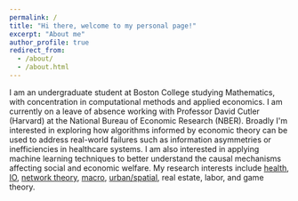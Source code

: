 ```yaml
---
permalink: /
title: "Hi there, welcome to my personal page!"
excerpt: "About me"
author_profile: true
redirect_from: 
  - /about/
  - /about.html
---
```


I am an undergraduate student at Boston College studying Mathematics, with concentration in computational methods and applied economics. I am currently on a leave of absence working with Professor David Cutler (Harvard) at the National Bureau of Economic Research (NBER). Broadly I'm interested in exploring how algorithms informed by economic theory can be used to address real-world failures such as information asymmetries or inefficiencies in healthcare systems. I am also interested in applying machine learning techniques to better understand the causal mechanisms affecting social and economic welfare. My research interests include [health](https://pubs.aeaweb.org/doi/pdfplus/10.1257/089533003769204371), [IO](https://economics.mit.edu/files/7535), [network theory](http://bengolub.net/wp-content/uploads/2020/05/homophily-predict.pdf), [macro](https://pubs.aeaweb.org/doi/pdfplus/10.1257/aer.101.6.2530), [urban/spatial](https://yichensu.files.wordpress.com/2020/06/jmp_062420.pdf), real estate, labor, and game theory. 








